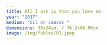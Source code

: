 ```yaml
---
title: All I ask is that you love me
year: "2017"
medium: "Oil on canvas "
dimensions: 30x24in. / 76.2x60.96cm
image: /img/fables/01.jpeg
---
```




